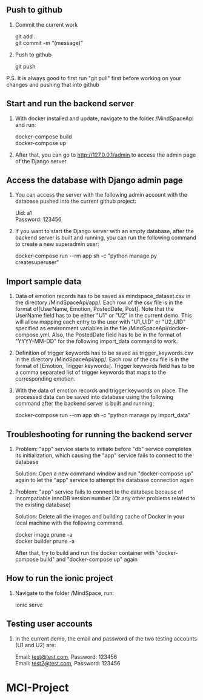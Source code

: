 ## Push to github

1.  Commit the current work

    git add .\
    git commit -m “(message)”

2.  Push to github

    git push

P.S. It is always good to first run "git pull" first before working on your changes and pushing that into github

## Start and run the backend server

1.  With docker installed and update, navigate to the folder /MindSpaceApi and run:

    docker-compose build\
    docker-compose up

2.  After that, you can go to http://127.0.0.1/admin to access the admin page of the Django server

## Access the database with Django admin page

1.  You can access the server with the following admin account with the database pushed into the current github project:

    Uid: a1\
    Password: 123456

2.  If you want to start the Django server with an empty database, after the backend server is built and running, you can run the following command to create a new superadmin user:

    docker-compose run --rm app sh -c "python manage.py createsuperuser"

## Import sample data

1.  Data of emotion records has to be saved as mindspace_dataset.csv in the directory /MindSpaceApi/app/. Each row of the csv file is in the format of[UserName, Emotion, PostedDate, Post]. Note that the UserName field has to be either "U1" or "U2" in the current demo. This will allow mapping each entry to the user with "U1_UID" or "U2_UID" specified as environment variables in the file /MindSpaceApi/docker-compose.yml. Also, the PostedDate field has to be in the format of "YYYY-MM-DD" for the following import_data command to work.

2.  Definition of trigger keywords has to be saved as trigger_keywords.csv in the directory /MindSpaceApi/app/. Each row of the csv file is in the format of [Emotion, Trigger keywords]. Trigger keywords field has to be a comma separated list of trigger keywords that maps to the corresponding emotion.

3.  With the data of emotion records and trigger keywords on place. The processed data can be saved into database using the following command after the backend server is built and running:

    docker-compose run --rm app sh -c "python manage.py import_data"

## Troubleshooting for running the backend server

1.  Problem: "app" service starts to initiate before "db" service completes its initialization, which causing the "app" service fails to connect to the database

    Solution: Open a new command window and run "docker-compose up" again to let the "app" service to attempt the database connection again

2.  Problem: "app" service fails to connect to the database because of incompatiable innoDB version number (Or any other problems related to the existing database)

    Solution: Delete all the images and building cache of Docker in your local machine with the following command.

    docker image prune -a\
    docker builder prune -a

    After that, try to build and run the docker container with "docker-compose build" and "docker-compose up" again

## How to run the ionic project

1.  Navigate to the folder /MindSpace, run:

    ionic serve

## Testing user accounts

1.  In the current demo, the email and password of the two testing accounts (U1 and U2) are:

    Email: test@test.com, Password: 123456\
    Email: test2@test.com, Password: 123456
# MCI-Project
